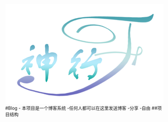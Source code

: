 ![logo](/webServer/web/image/DeityLogo.png "神行天下")
#Blog
    - 本项目是一个博客系统
    -任何人都可以在这里发送博客
    -分享
    -自由
##项目结构
